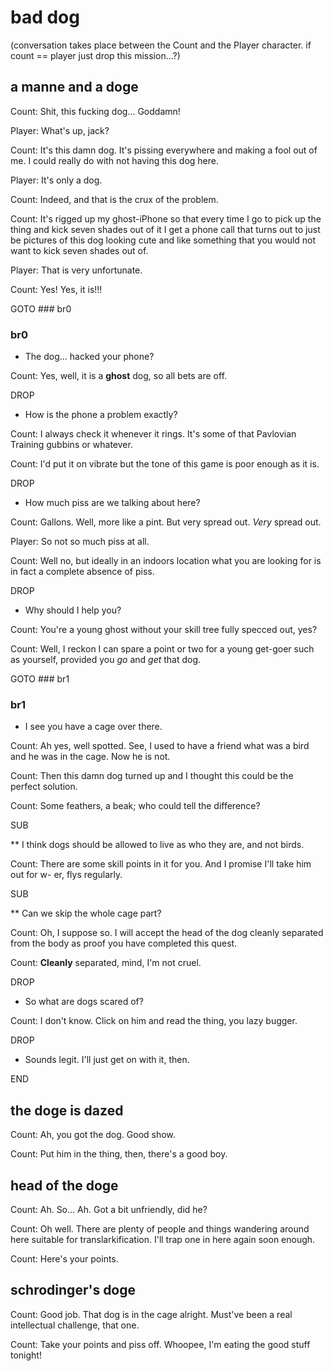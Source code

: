 # bad dog

(conversation takes place between the Count and the Player character. if count == player just drop this mission...?)

## a manne and a doge

Count: Shit, this fucking dog... Goddamn!

Player: What's up, jack?

Count: It's this damn dog. It's pissing everywhere and making a fool out of me. I could really do with not having this dog here.

Player: It's only a dog.

Count: Indeed, and that is the crux of the problem. 

Count: It's rigged up my ghost-iPhone so that every time I go to pick up the thing and kick seven shades out of it I get a phone call that turns out to just be pictures of this dog looking cute and like something that you would not want to kick seven shades out of.

Player: That is very unfortunate.

Count: Yes! Yes, it is!!!

GOTO ### br0

### br0

* The dog... hacked your phone?

Count: Yes, well, it is a **ghost** dog, so all bets are off.

DROP

* How is the phone a problem exactly?

Count: I always check it whenever it rings. It's some of that Pavlovian Training gubbins or whatever. 

Count: I'd put it on vibrate but the tone of this game is poor enough as it is.

DROP

* How much piss are we talking about here?

Count: Gallons. Well, more like a pint. But very spread out. *Very* spread out.

Player: So not so much piss at all.

Count: Well no, but ideally in an indoors location what you are looking for is in fact a complete absence of piss.

DROP

* Why should I help you?

Count: You're a young ghost without your skill tree fully specced out, yes? 

Count: Well, I reckon I can spare a point or two for a young get-goer such as yourself, provided you _go_ and _get_ that dog.

GOTO ### br1

### br1

* I see you have a cage over there.

Count: Ah yes, well spotted. See, I used to have a friend what was a bird and he was in the cage. Now he is not. 

Count: Then this damn dog turned up and I thought this could be the perfect solution. 

Count: Some feathers, a beak; who could tell the difference?

SUB

** I think dogs should be allowed to live as who they are, and not birds.

Count: There are some skill points in it for you. And I promise I'll take him out for w- er, flys regularly.

SUB

** Can we skip the whole cage part?

Count: Oh, I suppose so. I will accept the head of the dog cleanly separated from the body as proof you have completed this quest. 

Count: **Cleanly** separated, mind, I'm not cruel.

DROP

* So what are dogs scared of?

Count: I don't know. Click on him and read the thing, you lazy bugger.

DROP

* Sounds legit. I'll just get on with it, then.

END


## the doge is dazed

Count: Ah, you got the dog. Good show.

Count: Put him in the thing, then, there's a good boy.

## head of the doge

Count: Ah. So... Ah. Got a bit unfriendly, did he?

Count: Oh well. There are plenty of people and things wandering around here suitable for translarkification. I'll trap one in here again soon enough.

Count: Here's your points.

## schrodinger's doge

Count: Good job. That dog is in the cage alright. Must've been a real intellectual challenge, that one.

Count: Take your points and piss off. Whoopee, I'm eating the good stuff tonight!
